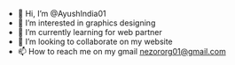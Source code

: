 - 👋 Hi, I’m @AyushIndia01
- 👀 I’m interested in graphics designing
- 🌱 I’m currently learning for web partner
- 💞️ I’m looking to collaborate on my website
- 📫 How to reach me on my gmail <nezororg01@gmail.com>

<!---
AyushIndia01/AyushIndia01 is a ✨ special ✨ repository because its `README.md` (this file) appears on your GitHub profile.
You can click the Preview link to take a look at your changes.
--->
